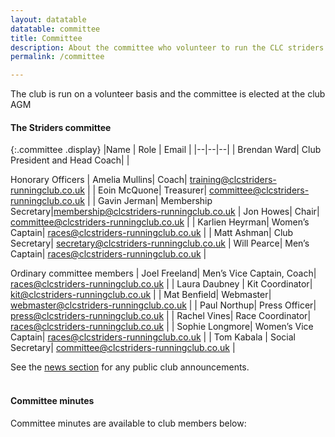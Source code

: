 ```yaml
---
layout: datatable
datatable: committee
title: Committee
description: About the committee who volunteer to run the CLC striders running club
permalink: /committee

---
```


The club is run on a volunteer basis and the committee is elected at the club AGM

#### The Striders committee

{:.committee .display}
|Name | Role | Email |
|--|--|--|
| Brendan Ward| Club President and Head Coach| |

Honorary Officers
| Amelia Mullins| Coach| <training@clcstriders-runningclub.co.uk> |
| Eoin McQuone| Treasurer| <committee@clcstriders-runningclub.co.uk> |
| Gavin Jerman| Membership Secretary|<membership@clcstriders-runningclub.co.uk>
| Jon Howes| Chair| <committee@clcstriders-runningclub.co.uk> |
| Karlien Heyrman| Women’s Captain| <races@clcstriders-runningclub.co.uk> |
| Matt Ashman| Club Secretary| <secretary@clcstriders-runningclub.co.uk>
| Will Pearce| Men’s Captain| <races@clcstriders-runningclub.co.uk> |

Ordinary committee members
| Joel Freeland| Men’s Vice Captain, Coach| <races@clcstriders-runningclub.co.uk> |
| Laura Daubney | Kit Coordinator| <kit@clcstriders-runningclub.co.uk> |
| Mat Benfield| Webmaster| <webmaster@clcstriders-runningclub.co.uk> |
| Paul Northup| Press Officer| <press@clcstriders-runningclub.co.uk> |
| Rachel Vines| Race Coordinator| <races@clcstriders-runningclub.co.uk> |
| Sophie Longmore| Women’s Vice Captain| <races@clcstriders-runningclub.co.uk> |
| Tom Kabala | Social Secretary| <committee@clcstriders-runningclub.co.uk> |

See the [news section](/news) for any public club announcements.

#### <br>Committee minutes

Committee minutes are available to club members below: 



